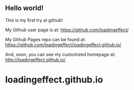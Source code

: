 ## Hello world!

This is my first try at github!

My Github user page is at: 
https://github.com/loadingeffect/

My Github Pages repo can be found at:  
https://github.com/loadingeffect/loadingeffect.github.io/

And, soon, you can see my customized homepage at:
http://loadingeffect.github.io/

# loadingeffect.github.io

